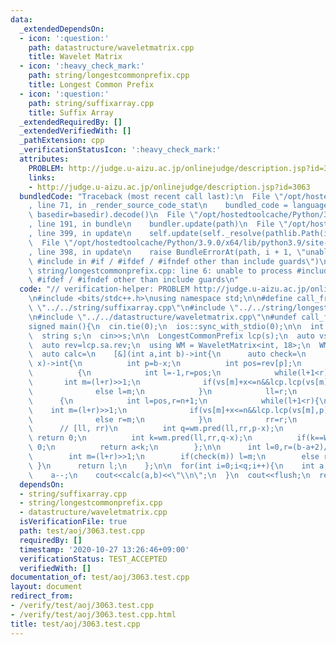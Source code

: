 ```yaml
---
data:
  _extendedDependsOn:
  - icon: ':question:'
    path: datastructure/waveletmatrix.cpp
    title: Wavelet Matrix
  - icon: ':heavy_check_mark:'
    path: string/longestcommonprefix.cpp
    title: Longest Common Prefix
  - icon: ':question:'
    path: string/suffixarray.cpp
    title: Suffix Array
  _extendedRequiredBy: []
  _extendedVerifiedWith: []
  _pathExtension: cpp
  _verificationStatusIcon: ':heavy_check_mark:'
  attributes:
    PROBLEM: http://judge.u-aizu.ac.jp/onlinejudge/description.jsp?id=3063
    links:
    - http://judge.u-aizu.ac.jp/onlinejudge/description.jsp?id=3063
  bundledCode: "Traceback (most recent call last):\n  File \"/opt/hostedtoolcache/Python/3.9.0/x64/lib/python3.9/site-packages/onlinejudge_verify/documentation/build.py\"\
    , line 71, in _render_source_code_stat\n    bundled_code = language.bundle(stat.path,\
    \ basedir=basedir).decode()\n  File \"/opt/hostedtoolcache/Python/3.9.0/x64/lib/python3.9/site-packages/onlinejudge_verify/languages/cplusplus.py\"\
    , line 191, in bundle\n    bundler.update(path)\n  File \"/opt/hostedtoolcache/Python/3.9.0/x64/lib/python3.9/site-packages/onlinejudge_verify/languages/cplusplus_bundle.py\"\
    , line 399, in update\n    self.update(self._resolve(pathlib.Path(included), included_from=path))\n\
    \  File \"/opt/hostedtoolcache/Python/3.9.0/x64/lib/python3.9/site-packages/onlinejudge_verify/languages/cplusplus_bundle.py\"\
    , line 398, in update\n    raise BundleErrorAt(path, i + 1, \"unable to process\
    \ #include in #if / #ifdef / #ifndef other than include guards\")\nonlinejudge_verify.languages.cplusplus_bundle.BundleErrorAt:\
    \ string/longestcommonprefix.cpp: line 6: unable to process #include in #if /\
    \ #ifdef / #ifndef other than include guards\n"
  code: "// verification-helper: PROBLEM http://judge.u-aizu.ac.jp/onlinejudge/description.jsp?id=3063\n\
    \n#include <bits/stdc++.h>\nusing namespace std;\n\n#define call_from_test\n#include\
    \ \"../../string/suffixarray.cpp\"\n#include \"../../string/longestcommonprefix.cpp\"\
    \n#include \"../../datastructure/waveletmatrix.cpp\"\n#undef call_from_test\n\n\
    signed main(){\n  cin.tie(0);\n  ios::sync_with_stdio(0);\n\n  int n,q;\n  cin>>n>>q;\n\
    \  string s;\n  cin>>s;\n\n  LongestCommonPrefix lcp(s);\n  auto vs=lcp.sa.sa;\n\
    \  auto rev=lcp.sa.rev;\n  using WM = WaveletMatrix<int, 18>;\n  WM wm(vs);\n\n\
    \  auto calc=\n    [&](int a,int b)->int{\n      auto check=\n        [&](int\
    \ x)->int{\n          int p=b-x;\n          int pos=rev[p];\n          int ll=-1,rr=-1;\n\
    \          {\n            int l=-1,r=pos;\n            while(l+1<r){\n       \
    \       int m=(l+r)>>1;\n              if(vs[m]+x<=n&&lcp.lcp(vs[m],p)>=x) r=m;\n\
    \              else l=m;\n            }\n            ll=r;\n          }\n    \
    \      {\n            int l=pos,r=n+1;\n            while(l+1<r){\n          \
    \    int m=(l+r)>>1;\n              if(vs[m]+x<=n&&lcp.lcp(vs[m],p)>=x) l=m;\n\
    \              else r=m;\n            }\n            rr=r;\n          }\n    \
    \      // [ll, rr)\n          int q=wm.pred(ll,rr,p-x);\n          if(q==WM::npos||q-x<0)\
    \ return 0;\n          int k=wm.pred(ll,rr,q-x);\n          if(k==WM::npos) return\
    \ 0;\n          return a<k;\n        };\n\n      int l=0,r=(b-a+2)/3;\n      while(l+1<r){\n\
    \        int m=(l+r)>>1;\n        if(check(m)) l=m;\n        else r=m;\n     \
    \ }\n      return l;\n    };\n\n  for(int i=0;i<q;i++){\n    int a,b;\n    cin>>a>>b;\n\
    \    a--;\n    cout<<calc(a,b)<<\"\\n\";\n  }\n  cout<<flush;\n  return 0;\n}\n"
  dependsOn:
  - string/suffixarray.cpp
  - string/longestcommonprefix.cpp
  - datastructure/waveletmatrix.cpp
  isVerificationFile: true
  path: test/aoj/3063.test.cpp
  requiredBy: []
  timestamp: '2020-10-27 13:26:46+09:00'
  verificationStatus: TEST_ACCEPTED
  verifiedWith: []
documentation_of: test/aoj/3063.test.cpp
layout: document
redirect_from:
- /verify/test/aoj/3063.test.cpp
- /verify/test/aoj/3063.test.cpp.html
title: test/aoj/3063.test.cpp
---
```

